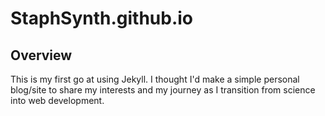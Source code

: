 # StaphSynth.github.io

## Overview
This is my first go at using Jekyll. I thought I'd make a simple personal blog/site to share my interests and my journey as I transition from science into web development.
